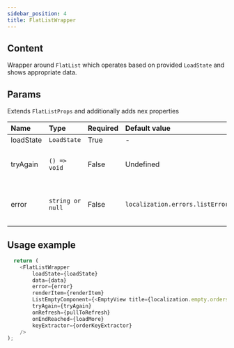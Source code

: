 ```yaml
---
sidebar_position: 4
title: FlatListWrapper
---
```

## Content

Wrapper around `FlatList` which operates based on provided `LoadState` and shows appropriate data.

## Params
Extends `FlatListProps` and additionally adds nex properties

| Name            | Type           | Required       | Default value  | Description
|:----------------|:---------------|:---------------|:---------------|:---------------------------    
| loadState           | `LoadState`         | True           | -              | Load state
| tryAgain        | `() => void`         | False          | Undefined             | Action callback which occurs when pressing on Try Again
| error        | `string or null`         | False          | `localization.errors.listErrorTitle`       | Error text which will be shown to user in case if `loadState == LoadState.error`

## Usage example

```typescript jsx
  return (
    <FlatListWrapper
        loadState={loadState}
        data={data}
        error={error}
        renderItem={renderItem}
        ListEmptyComponent={<EmptyView title={localization.empty.orders} description={localization.empty.ordersDescription} />}
        tryAgain={tryAgain}
        onRefresh={pullToRefresh}
        onEndReached={loadMore}
        keyExtractor={orderKeyExtractor}
    />
);
```
